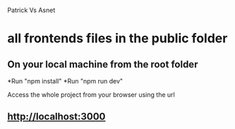Patrick Vs Asnet

# all frontends files in the public folder

## On your local machine from the root folder
*Run "npm install"
*Run "npm run dev"

Access the whole  project from your browser using the url
## [http://localhost:3000](http://localhost:3000)
